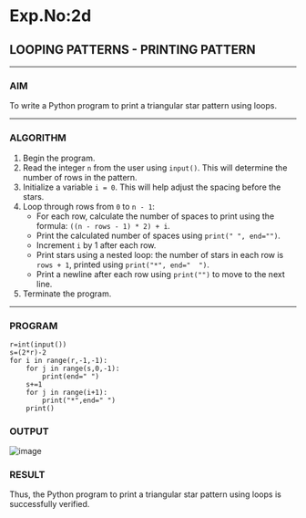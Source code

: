 # Exp.No:2d
## LOOPING PATTERNS - PRINTING PATTERN

---

### AIM  
To write a Python program to print a triangular star pattern using loops.

---

### ALGORITHM

1. Begin the program.  
2. Read the integer `n` from the user using `input()`. This will determine the number of rows in the pattern.  
3. Initialize a variable `i = 0`. This will help adjust the spacing before the stars.  
4. Loop through rows from `0` to `n - 1`:  
   - For each row, calculate the number of spaces to print using the formula: `((n - rows - 1) * 2) + i`.  
   - Print the calculated number of spaces using `print(" ", end="")`.  
   - Increment `i` by 1 after each row.  
   - Print stars using a nested loop: the number of stars in each row is `rows + 1`, printed using `print("*", end="  ")`.  
   - Print a newline after each row using `print("")` to move to the next line.  
5. Terminate the program.

---

### PROGRAM
```
r=int(input())
s=(2*r)-2
for i in range(r,-1,-1):
    for j in range(s,0,-1):
        print(end=" ")
    s+=1
    for j in range(i+1):
        print("*",end=" ")
    print()

```

### OUTPUT
![image](https://github.com/user-attachments/assets/8c650d06-d84e-4d76-9d80-df3e1be815e3)



### RESULT
Thus, the Python program to print a triangular star pattern using loops is successfully verified.
